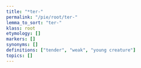 ```yaml
---
title: "*ter-"
permalink: "/pie/root/ter-"
lemma_to_sort: "ter-"
klass: root
etymology: []
markers: []
synonyms: []
definitions: ["tender", "weak", "young creature"]
topics: []
---
```

